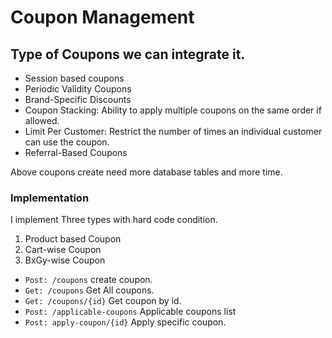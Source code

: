 # Coupon Management

## Type of Coupons we can integrate it.

- Session based coupons
- Periodic Validity Coupons
- Brand-Specific Discounts
- Coupon Stacking: Ability to apply multiple coupons on the same order if allowed.
- Limit Per Customer: Restrict the number of times an individual customer can use the coupon.
- Referral-Based Coupons

Above coupons create need more database tables and more time.

### Implementation
I implement Three types with hard code condition.
1. Product based Coupon
2. Cart-wise Coupon
3. BxGy-wise Coupon

- ```Post: /coupons``` create coupon.
- ```Get: /coupons``` Get All coupons.
- ```Get: /coupons/{id}``` Get coupon by id.
- ```Post: /applicable-coupons``` Applicable coupons list
- ```Post: apply-coupon/{id}``` Apply specific coupon.

